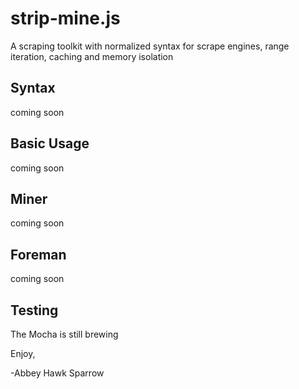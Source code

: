strip-mine.js
==============
A scraping toolkit with normalized syntax for scrape engines, range iteration, caching and memory isolation

Syntax
-----
coming soon

Basic Usage
-----
coming soon

Miner
-----
coming soon

Foreman
-----
coming soon

Testing
-----
The Mocha is still brewing

Enjoy,

-Abbey Hawk Sparrow